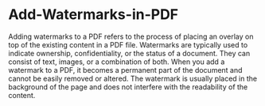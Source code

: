 # Add-Watermarks-in-PDF
Adding watermarks to a PDF refers to the process of placing an overlay on top of the existing content in a PDF file.
Watermarks are typically used to indicate ownership, confidentiality, or the status of a document. They can consist of text, images, or a combination of both.
When you add a watermark to a PDF, it becomes a permanent part of the document and cannot be easily removed or altered. The watermark is usually placed in the background of the page and does not interfere with the readability of the content.
